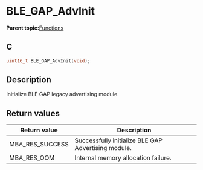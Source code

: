 # BLE\_GAP\_AdvInit

**Parent topic:**[Functions](GUID-0DD261BF-40D6-42CD-8806-9B93D259D1CC.md)

## C

```c
uint16_t BLE_GAP_AdvInit(void);
```

## Description

Initialize BLE GAP legacy advertising module.

## Return values

|Return value|Description|
|------------|-----------|
|MBA\_RES\_SUCCESS|Successfully initialize BLE GAP Advertising module.|
|MBA\_RES\_OOM|Internal memory allocation failure.|

